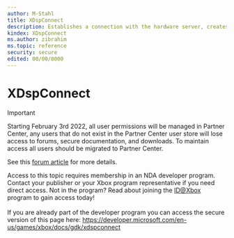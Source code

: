 ```yaml
---
author: M-Stahl
title: XDspConnect
description: Establishes a connection with the hardware server, creates an XDSP client instance, and allocates the necessary resources for processing.
kindex: XDspConnect
ms.author: zibrahim
ms.topic: reference
security: secure
edited: 00/00/0000
---
```


# XDspConnect
> [!IMPORTANT]
> Starting February 3rd 2022, all user permissions will be managed in Partner Center, any users that do not exist in the Partner Center user store will lose access to forums, secure documentation, and downloads. To maintain access all users should be migrated to Partner Center. <p></p>See this <a href="https://forums.xboxlive.com/articles/132187/breaking-change-user-access-for-forums-secure-docu.html">forum article</a> for more details.  

 Access to this topic requires membership in an NDA developer program. Contact your publisher or your Xbox program representative if you need direct access. Not in the program? Read about joining the <a href="https://www.xbox.com/Developers/id">ID@Xbox</a> program to gain access today!  <br/><br/>If you are already part of the developer program you can access the secure version of this page here: <a target="_blank" href="https://developer.microsoft.com/en-us/games/xbox/docs/gdk/xdspconnect">https://developer.microsoft.com/en-us/games/xbox/docs/gdk/xdspconnect</a>